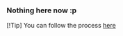 ### Nothing here now :p
[!Tip]
You can follow the process [here](https://resonance-lemon.vercel.app/)